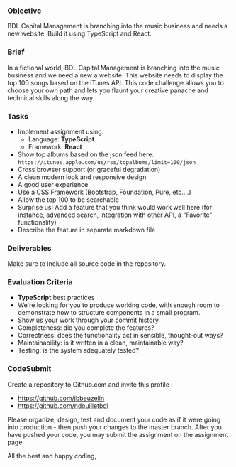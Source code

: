 ### Objective

BDL Capital Management is branching into the music business and needs a new website. Build it using TypeScript and React.

### Brief

In a fictional world, BDL Capital Management is branching into the music business and we need a new a website. This website needs to display the top 100 songs based on the iTunes API. This code challenge allows you to choose your own path and lets you flaunt your creative panache and technical skills along the way.

### Tasks

- Implement assignment using:
  - Language: **TypeScript**
  - Framework: **React**
- Show top albums based on the json feed here: `https://itunes.apple.com/us/rss/topalbums/limit=100/json`
- Cross browser support (or graceful degradation)
- A clean modern look and responsive design
- A good user experience
- Use a CSS Framework (Bootstrap, Foundation, Pure, etc.…)
- Allow the top 100 to be searchable
- Surprise us! Add a feature that you think would work well here (for instance, advanced search, integration with other API, a "Favorite" functionality)
- Describe the feature in separate markdown file

### Deliverables

Make sure to include all source code in the repository.

### Evaluation Criteria

- **TypeScript** best practices
- We're looking for you to produce working code, with enough room to demonstrate how to structure components in a small program.
- Show us your work through your commit history
- Completeness: did you complete the features?
- Correctness: does the functionality act in sensible, thought-out ways?
- Maintainability: is it written in a clean, maintainable way?
- Testing: is the system adequately tested?

### CodeSubmit

Create a repository to Github.com and invite this profile :

- https://github.com/jbbeuzelin
- https://github.com/ndouilletbdl

Please organize, design, test and document your code as if it were going into production - then push your changes to the master branch. After you have pushed your code, you may submit the assignment on the assignment page.

All the best and happy coding,
